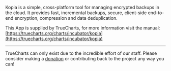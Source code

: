 Kopia is a simple, cross-platform tool for managing encrypted backups in the cloud. It provides fast, incremental backups, secure, client-side end-to-end encryption, compression and data deduplication.

This App is supplied by TrueCharts, for more information visit the manual: [https://truecharts.org/charts/incubator/kopia](https://truecharts.org/charts/incubator/kopia)

---

TrueCharts can only exist due to the incredible effort of our staff.
Please consider making a [donation](https://truecharts.org/sponsor) or contributing back to the project any way you can!
